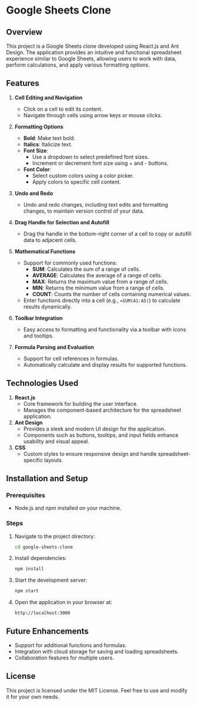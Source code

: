 # Google Sheets Clone

## Overview
This project is a Google Sheets clone developed using React.js and Ant Design. The application provides an intuitive and functional spreadsheet experience similar to Google Sheets, allowing users to work with data, perform calculations, and apply various formatting options.

## Features
1. **Cell Editing and Navigation**
   - Click on a cell to edit its content.
   - Navigate through cells using arrow keys or mouse clicks.

2. **Formatting Options**
   - **Bold**: Make text bold.
   - **Italics**: Italicize text.
   - **Font Size**:
     - Use a dropdown to select predefined font sizes.
     - Increment or decrement font size using + and - buttons.
   - **Font Color**:
     - Select custom colors using a color picker.
     - Apply colors to specific cell content.

3. **Undo and Redo**
   - Undo and redo changes, including text edits and formatting changes, to maintain version control of your data.

4. **Drag Handle for Selection and Autofill**
   - Drag the handle in the bottom-right corner of a cell to copy or autofill data to adjacent cells.

5. **Mathematical Functions**
   - Support for commonly used functions:
     - **SUM**: Calculates the sum of a range of cells.
     - **AVERAGE**: Calculates the average of a range of cells.
     - **MAX**: Returns the maximum value from a range of cells.
     - **MIN**: Returns the minimum value from a range of cells.
     - **COUNT**: Counts the number of cells containing numerical values.
   - Enter functions directly into a cell (e.g., `=SUM(A1:A5)`) to calculate results dynamically.

6. **Toolbar Integration**
   - Easy access to formatting and functionality via a toolbar with icons and tooltips.

7. **Formula Parsing and Evaluation**
   - Support for cell references in formulas.
   - Automatically calculate and display results for supported functions.

## Technologies Used
1. **React.js**
   - Core framework for building the user interface.
   - Manages the component-based architecture for the spreadsheet application.
2. **Ant Design**
   - Provides a sleek and modern UI design for the application.
   - Components such as buttons, tooltips, and input fields enhance usability and visual appeal.
3. **CSS**
   - Custom styles to ensure responsive design and handle spreadsheet-specific layouts.

## Installation and Setup
### Prerequisites
- Node.js and npm installed on your machine.

### Steps
1. Navigate to the project directory:
   ```bash
   cd google-sheets-clone
   ```
2. Install dependencies:
   ```bash
   npm install
   ```
3. Start the development server:
   ```bash
   npm start
   ```
4. Open the application in your browser at:
   ```
   http://localhost:3000
   ```

## Future Enhancements
- Support for additional functions and formulas.
- Integration with cloud storage for saving and loading spreadsheets.
- Collaboration features for multiple users.

## License
This project is licensed under the MIT License. Feel free to use and modify it for your own needs.
